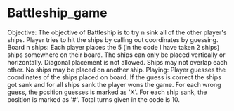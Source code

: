 # Battleship_game
Objective: The objective of Battleship is to try n sink all of the other player's ships. Player tries to hit the ships by calling out coordinates by guessing.
Board n ships: Each player places the 5 (in the code I have taken 2 ships) ships somewhere on their board.  The ships can only be placed vertically or horizontally. Diagonal placement is not allowed. Ships may not overlap each other.  No ships may be placed on another ship. 
Playing: Player guesses the coordinates of the ships placed on board. If the guess is correct the ships got sank and for all ships sank the player wons the game.
For each wrong guess, the position guesses is marked as 'X'.
For each ship sank, the position is marked as '#'.
Total turns given in the code is 10.

